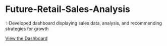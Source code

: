 # Future-Retail-Sales-Analysis
✨Developed dashboard displaying sales data, analysis, and recommending strategies for growth

[View the Dashboard]([https://project.novypro.com/qDwtKS](https://app.powerbi.com/view?r=eyJrIjoiMDA1ZDJmZDUtYzA2NC00Y2Q0LWE0ODYtMzkyYzE2YTZkZTk1IiwidCI6IjFjNTA2NWZiLTU1YzYtNDhlMi04MDIyLTZkYWY3YWM0MWI5NSIsImMiOjEwfQ%3D%3D&pageName=201908924792ee2cab85))
